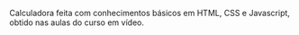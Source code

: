 Calculadora feita com conhecimentos básicos em HTML, CSS e Javascript, obtido nas aulas do curso em vídeo.